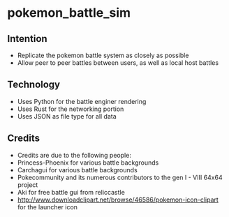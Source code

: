 # pokemon_battle_sim
## Intention
* Replicate the pokemon battle system as closely as possible
* Allow peer to peer battles between users, as well as local host battles

## Technology
* Uses Python for the battle enginer rendering
* Uses Rust for the networking portion
* Uses JSON as file type for all data

## Credits
* Credits are due to the following people:
* Princess-Phoenix for various battle backgrounds
* Carchagui for various battle backgrounds
* Pokecommunity and its numerous contributors to the gen I - VIII 64x64 project
* Aki for free battle gui from reliccastle
* http://www.downloadclipart.net/browse/46586/pokemon-icon-clipart for the launcher icon
